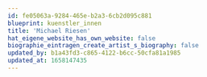 ```yaml
---
id: fe05063a-9284-465e-b2a3-6cb2d095c881
blueprint: kuenstler_innen
title: 'Michael Riesen'
hat_eigene_website_has_own_website: false
biographie_eintragen_create_artist_s_biography: false
updated_by: b1a43fd3-c865-4122-b6cc-50cfa81a1985
updated_at: 1658147435
---
```


